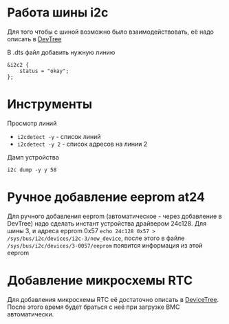 # Работа шины i2c
Для того чтобы с шиной возможно было взаимодействовать, её надо описать в [DevTree](dev_tree)

В .dts файл добавить нужную линию

```
&i2c2 {
	status = "okay";
};

```

# Инструменты
Просмотр линий
* `i2cdetect -y` - cписок линий
* `i2cdetect -y 2`  - список адресов на линии 2

Дамп устройства
```
i2c dump -y y 58
```

# Ручное добавление eeprom at24
Для ручного добавления eeprom (автоматическое - через добавление в DevTree) надо сделать инстант устройства драйвером 24c128. Для шины 3, и адреса epprom 0x57
`echo 24c128 0x57 > /sys/bus/i2c/devices/i2c-3/new_device`, после этого в файле `/sys/bus/i2c/devices/3-0057/eeprom` появится информация из этой eeprom

# Добавление микросхемы RTC
Для добавления микросхемы RTC её достаточно описать в [DeviceTree](dev_tree). После этого время будет браться с неё при загрузке BMC автоматически.
